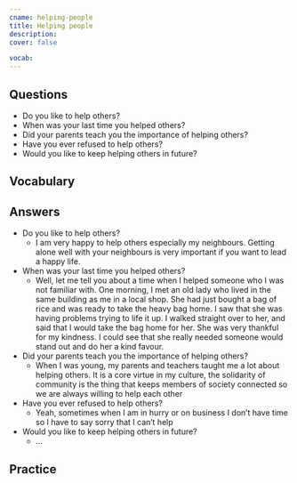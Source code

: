 ```yaml
---
cname: helping-people
title: Helping people
description: 
cover: false

vocab:
---
```

<banner></banner>

## Questions

- Do you like to help others?
- When was your last time you helped others?
- Did your parents teach you the importance of helping others?
- Have you ever refused to help others?
- Would you like to keep helping others in future?

## Vocabulary

<vocab-box></vocab-box>

## Answers

- Do you like to help others?
  - I am very happy to help others especially my neighbours. Getting alone well with your neighbours is very important if you want to lead a happy life.
- When was your last time you helped others?
  - Well, let me tell you about a time when I helped someone who I was not familiar with. One morning, I met an old lady who lived in the same building as me in a local shop. She had just bought a bag of rice and was ready to take the heavy bag home. I saw that she was having problems trying to life it up. I walked straight over to her, and said that I would take the bag home for her. She was very thankful for my kindness. I could see that she really needed someone would stand out and do her a kind favour.
- Did your parents teach you the importance of helping others?
  - When I was young, my parents and teachers taught me a lot about helping others. It is a core virtue in my culture, the solidarity of community is the thing that keeps members of society connected so we are always willing to help each other
- Have you ever refused to help others?
  - Yeah, sometimes when I am in hurry or on business I don’t have time so I have to say sorry that I can’t help
- Would you like to keep helping others in future?
  - ...

## Practice

<qrfooter></qrfooter>
